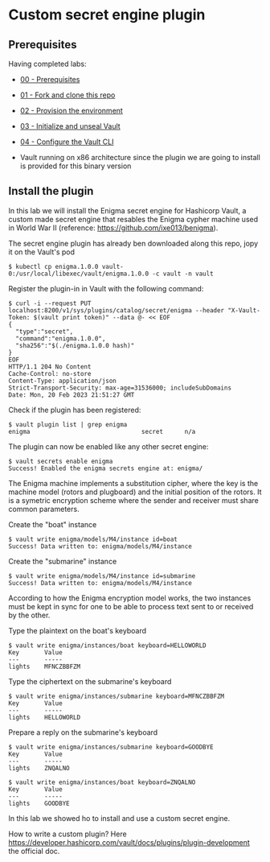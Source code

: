 # Custom secret engine plugin

## Prerequisites 

Having completed labs:

- [00 - Prerequisites](./labs/00-Prerequisites/README.md)

- [01 - Fork and clone this repo](./labs/01-Fork_and_clone_this_repo/README.md)

- [02 - Provision the environment](./labs/02-Provision_the_environment/README.md)

- [03 - Initialize and unseal Vault](./labs/03-Initialize_and_unseal_vault/README.md)

- [04 - Configure the Vault CLI](./labs/04-Configure_Vault_CLI/README.md)

- Vault running on x86 architecture since the plugin we are going to install is provided for this binary version

## Install the plugin

In this lab we will install the Enigma secret engine for Hashicorp Vault, a custom made secret engine that resables the Enigma cypher machine used in World War II (reference: https://github.com/ixe013/benigma).

The secret engine plugin has already ben downloaded along this repo, jopy it on the Vault's pod

```console
$ kubectl cp enigma.1.0.0 vault-0:/usr/local/libexec/vault/enigma.1.0.0 -c vault -n vault
```

Register the plugin-in in Vault with the following command:

```console
$ curl -i --request PUT localhost:8200/v1/sys/plugins/catalog/secret/enigma --header "X-Vault-Token: $(vault print token)" --data @- << EOF
{
  "type":"secret",
  "command":"enigma.1.0.0",
  "sha256":"$(./enigma.1.0.0 hash)"
}
EOF
HTTP/1.1 204 No Content
Cache-Control: no-store
Content-Type: application/json
Strict-Transport-Security: max-age=31536000; includeSubDomains
Date: Mon, 20 Feb 2023 21:51:27 GMT
```

Check if the plugin has been registered:

```console
$ vault plugin list | grep enigma
enigma                               secret      n/a
```

The plugin can now be enabled like any other secret engine:

```console
$ vault secrets enable enigma
Success! Enabled the enigma secrets engine at: enigma/
```

The Enigma machine implements a substitution cipher, where the key is the machine model (rotors and plugboard) and the initial position of the rotors. It is a symetric encryption scheme where the sender and receiver must share common parameters.

Create the "boat" instance

```console
$ vault write enigma/models/M4/instance id=boat
Success! Data written to: enigma/models/M4/instance
```

Create the "submarine" instance

```console
$ vault write enigma/models/M4/instance id=submarine
Success! Data written to: enigma/models/M4/instance
```

According to how the Enigma encryption model works, the two instances must be kept in sync for one to be able to process text sent to or received by the other.

Type the plaintext on the boat's keyboard

```console
$ vault write enigma/instances/boat keyboard=HELLOWORLD
Key       Value
---       -----
lights    MFNCZBBFZM
```

Type the ciphertext on the submarine's keyboard


```console
$ vault write enigma/instances/submarine keyboard=MFNCZBBFZM
Key       Value
---       -----
lights    HELLOWORLD
```

Prepare a reply on the submarine's keyboard

```console
$ vault write enigma/instances/submarine keyboard=GOODBYE
Key       Value
---       -----
lights    ZNQALNO
```

```console
$ vault write enigma/instances/boat keyboard=ZNQALNO
Key       Value
---       -----
lights    GOODBYE
```

In this lab we showed ho to install and use a custom secret engine.

How to write a custom plugin? Here https://developer.hashicorp.com/vault/docs/plugins/plugin-development the official doc.